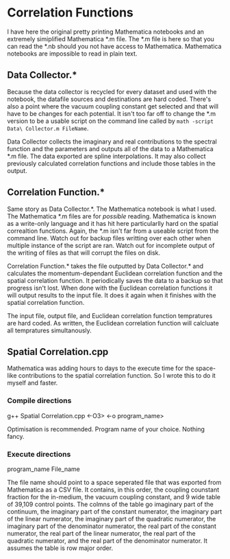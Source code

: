 # Correlation Functions

I have here the original pretty printing Mathematica notebooks and an extremely simiplified Mathematica *.m file. The *.m file is here so that you can read the *.nb should you not have access to Mathematica. Mathematica notebooks are impossible to read in plain text.

## Data Collector.*
Because the data collector is recycled for every dataset and used with the notebook, the datafile sources and destinations are hard coded. There's also a point where the vacuum coupling constant get selected and that will have to be changes for each potential. It isn't too far off to change the *.m version to be a usable script on the command line called by `math -script Data\ Collector.m FileName`.

Data Collector collects the imaginary and real contributions to the spectral function and the parameters and outputs all of the data to a Mathematica *.m file. The data exported are spline interpolations. It may also collect previously calculated correlation functions and include those tables in the output.

## Correlation Function.*
Same story as Data Collector.\*. The Mathematica notebook is what I used. The Mathematica \*.m files are for *possible* reading. Mathematica is known as a write-only language and it has hit here particularlly hard on the spatial correaltion functions. Again, the \*.m isn't far from a useable script from the command line. Watch out for backup files writting over each other when multiple instance of the script are ran. Watch out for incomplete output of the writing of files as that will corrupt the files on disk.

Correlation Function.\* takes the file outputted by Data Collector.\* and calculates the momentum-dependant Euclidean correlation function and the spatial correlation function. It periodically saves the data to a backup so that progress isn't lost. When done with the Euclidean correlation functions it will output results to the input file. It does it again when it finishes with the spatial correlation function.

The input file, output file, and Euclidean correlation function tempratures are hard coded. As written, the Euclidean correlation function will calcluate all tempratures simultanously.

## Spatial Correlation.cpp
Mathematica was adding hours to days to the execute time for the space-like contributions to the spatial correlation function. So I wrote this to do it myself and faster.

### Compile directions
g++ Spatial Correlation.cpp \<-O3\> \<-o program_name\>

Optimisation is recommended. Program name of your choice. Nothing fancy.

### Execute directions
program\_name File\_name

The file name should point to a space seperated file that was exported from Mathematica as a CSV file. It contains, in this order, the coupling counstant fraction for the in-medium, the vacuum coupling constant, and 9 wide table of 39,109 control points. The colmns of the table go imaginary part of the continuum, the imaginary part of the constant numerator, the imaginary part of the linear numerator, the imaginary part of the quadratic numerator, the imaginary part of the denominator numerator, the real part of the constant numerator, the real part of the linear numerator, the real part of the quadratic numerator, and the real part of the denominator numerator. It assumes the table is row major order.
